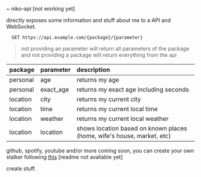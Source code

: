 ~ niko-api [not working yet]

directly exposes some information and stuff about me to a API and WebSocket.
```http
  GET https://api.example.com/{package}/{parameter}
```
> not providing an parameter will return all parameters of the package and not providing a package will return everything from the api

| package | parameter | description                |
| :------ | :-------- | :------------------------- |
| personal | age | returns my age |
| personal | exact_age | returns my exact age including seconds |
| location | city | returns my current city |
| location | time | returns my current local time |
| location | weather | returns my current local weather |
| location | location | shows location based on known places (home, wife's house, market, etc) |

github, spotify, youtube and/or more coming soon, you can create your own stalker following [this]() [readme not avaliable yet]

create stuff.

